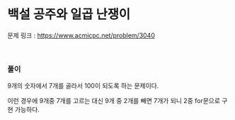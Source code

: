 백설 공주와 일곱 난쟁이
===

문제 링크 : https://www.acmicpc.net/problem/3040

<br>

### 풀이

9개의 숫자에서 7개를 골라서 100이 되도록 하는 문제이다.

이런 경우에 9개중 7개를 고르는 대신 9개 중 2개를 빼면 7개가 되니 2중 for문으로 구현 가능하다.

